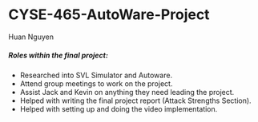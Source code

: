 # CYSE-465-AutoWare-Project
Huan Nguyen
##### Roles within the final project:
- Researched into SVL Simulator and Autoware.
- Attend group meetings to work on the project.
- Assist Jack and Kevin on anything they need leading the project. 
- Helped with writing the final project report (Attack Strengths Section).
- Helped with setting up and doing the video implementation. 
